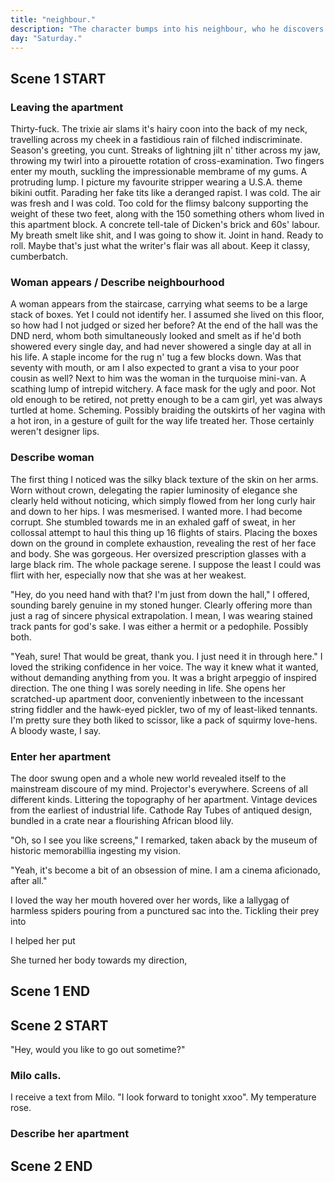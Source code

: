 ```yaml
---
title: "neighbour."
description: "The character bumps into his neighbour, who he discovers he has a strong connection with."
day: "Saturday."
---
```


## Scene 1 START

### Leaving the apartment

Thirty-fuck. The trixie air slams it's hairy coon into the back of my neck, travelling across my cheek in a fastidious rain of filched indiscriminate. Season's greeting, you cunt. Streaks of lightning jilt n' tither across my jaw, throwing my twirl into a pirouette rotation of cross-examination. Two fingers enter my mouth, suckling the impressionable membrame of my gums. A protruding lump. I picture my favourite stripper wearing a U.S.A. theme bikini outfit. Parading her fake tits like a deranged rapist. I was cold. The air was fresh and I was cold. Too cold for the flimsy balcony supporting the weight of these two feet, along with the 150 something others whom lived in this apartment block. A concrete tell-tale of Dicken's brick and 60s' labour. My breath smelt like shit, and I was going to show it. Joint in hand. Ready to roll. Maybe that's just what the writer's flair was all about. Keep it classy, cumberbatch.

### Woman appears / Describe neighbourhood

A woman appears from the staircase, carrying what seems to be a large stack of boxes. Yet I could not identify her. I assumed she lived on this floor, so how had I not judged or sized her before? At the end of the hall was the DND nerd, whom both simultaneously looked and smelt as if he'd both showered every single day, and had never showered a single day at all in his life. A staple income for the rug n' tug a few blocks down. Was that seventy with mouth, or am I also expected to grant a visa to your poor cousin as well? Next to him was the woman in the turquoise mini-van. A scathing lump of intrepid witchery. A face mask for the ugly and poor. Not old enough to be retired, not pretty enough to be a cam girl, yet was always turtled at home. Scheming. Possibly braiding the outskirts of her vagina with a hot iron, in a gesture of guilt for the way life treated her. Those certainly weren't designer lips.

### Describe woman

The first thing I noticed was the silky black texture of the skin on her arms. Worn without crown, delegating the rapier luminosity of elegance she clearly held without noticing, which simply flowed from her long curly hair and down to her hips. I was mesmerised. I wanted more. I had become corrupt. She stumbled towards me in an exhaled gaff of sweat, in her collossal attempt to haul this thing up 16 flights of stairs. Placing the boxes down on the ground in complete exhaustion, revealing the rest of her face and body. She was gorgeous. Her oversized prescription glasses with a large black rim. The whole package serene. I suppose the least I could was flirt with her, especially now that she was at her weakest.

"Hey, do you need hand with that? I'm just from down the hall," I offered, sounding barely genuine in my stoned hunger. Clearly offering more than just a rag of sincere physical extrapolation. I mean, I was wearing stained track pants for god's sake. I was either a hermit or a pedophile. Possibly both.

"Yeah, sure! That would be great, thank you. I just need it in through here." I loved the striking confidence in her voice. The way it knew what it wanted, without demanding anything from you. It was a bright arpeggio of inspired direction. The one thing I was sorely needing in life. She opens her scratched-up apartment door, conveniently inbetween to the incessant string fiddler and the hawk-eyed pickler, two of my of least-liked tennants. I'm pretty sure they both liked to scissor, like a pack of squirmy love-hens. A bloody waste, I say.

### Enter her apartment

The door swung open and a whole new world revealed itself to the mainstream discoure of my mind. Projector's everywhere. Screens of all different kinds. Littering the topography of her apartment. Vintage devices from the earliest of industrial life. Cathode Ray Tubes of antiqued design, bundled in a crate near a flourishing African blood lily.

"Oh, so I see you like screens," I remarked, taken aback by the museum of historic memorabillia ingesting my vision.

"Yeah, it's become a bit of an obsession of mine. I am a cinema aficionado, after all."

I loved the way her mouth hovered over her words, like a lallygag of harmless spiders pouring from a punctured sac into the. Tickling their prey into


I helped her put

She turned her body towards my direction,



## Scene 1 END

####

## Scene 2 START

"Hey, would you like to go out sometime?"


### Milo calls.

I receive a text from Milo. "I look forward to tonight xxoo". My temperature rose.

### Describe her apartment

## Scene 2 END